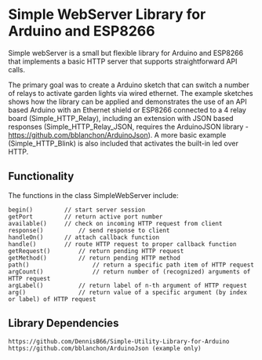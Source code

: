 # Simple WebServer Library for Arduino and ESP8266

Simple webServer is a small but flexible library for Arduino and ESP8266 that implements a basic HTTP server that supports straightforward API calls.

The primary goal was to create a Arduino sketch that can switch a number of relays to activate garden lights via wired ethernet. The example sketches shows how the library can be applied and demonstrates the use of an API based Arduino with an Ethernet shield or ESP8266 connected to a 4 relay board (Simple_HTTP_Relay), including an extension with JSON based responses (Simple_HTTP_Relay_JSON, requires the ArduinoJSON library - https://github.com/bblanchon/ArduinoJson). A more basic example (Simple_HTTP_Blink) is also included that activates the built-in led over HTTP.

## Functionality
The functions in the class SimpleWebServer include:
```
begin()			// start server session
getPort			// return active port number
available()		// check on incoming HTTP request from client
response()	        // send response to client
handleOn()		// attach callback function
handle()		// route HTTP request to proper callback function
getRequest()		// return pending HTTP request
getMethod()	        // return pending HTTP method
path()                  // return a specific path item of HTTP request
argCount()              // return number of (recognized) arguments of HTTP request
argLabel() 	        // return label of n-th argument of HTTP request
arg()		        // return value of a specific argument (by index or label) of HTTP request
```

## Library Dependencies
```
https://github.com/DennisB66/Simple-Utility-Library-for-Arduino
https://github.com/bblanchon/ArduinoJson (example only)
```
